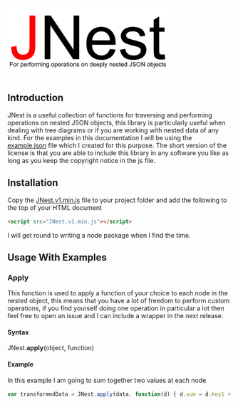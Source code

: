 <img src="https://raw.githubusercontent.com/TPreece101/JNest/master/JNest-logo-Final.gif"  width="360" height="162">

## Introduction

JNest is a useful collection of functions for traversing and performing operations on nested JSON objects, this library is particularly useful when dealing with tree diagrams or if you are working with nested data of any kind. For the examples in this documentation I will be using the [example.json](https://github.com/TPreece101/JNest/blob/master/example.json) file which I created for this purpose. The short version of the license is that you are able to include this library in any software you like as long as you keep the copyright notice in the js file.

## Installation

Copy the [JNest.v1.min.js](https://raw.githubusercontent.com/TPreece101/JNest/master/JNest.v1.min.js) file to your project folder and add the following to the top of your HTML document 

```html
<script src="JNest.v1.min.js"></script>
```
I will get round to writing a node package when I find the time.

## Usage With Examples 

### Apply

This function is used to apply a function of your choice to each node in the nested object, this means that you have a lot of freedom to perform custom operations, if you find yourself doing one operation in particular a lot then feel free to open an issue and I can include a wrapper in the next release.  

#### Syntax

JNest.<b>apply</b>(object, function)

#### Example 

In this example I am going to sum together two values at each node

```js
var transformedData = JNest.apply(data, function(d) { d.sum = d.key1 + d.key3 });
```
